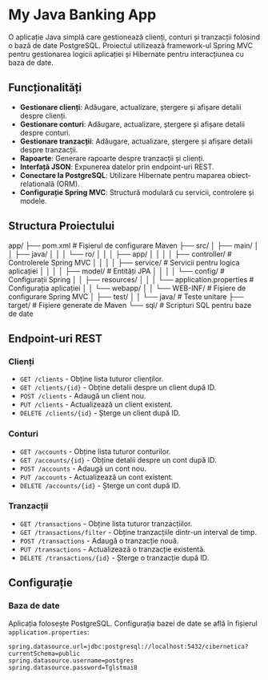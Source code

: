 # My Java Banking App

O aplicație Java simplă care gestionează clienți, conturi și tranzacții folosind o bază de date PostgreSQL. Proiectul utilizează framework-ul Spring MVC pentru gestionarea logicii aplicației și Hibernate pentru interacțiunea cu baza de date.

## Funcționalități

- **Gestionare clienți**: Adăugare, actualizare, ștergere și afișare detalii despre clienți.
- **Gestionare conturi**: Adăugare, actualizare, ștergere și afișare detalii despre conturi.
- **Gestionare tranzacții**: Adăugare, actualizare, ștergere și afișare detalii despre tranzacții.
- **Rapoarte**: Generare rapoarte despre tranzacții și clienți.
- **Interfață JSON**: Expunerea datelor prin endpoint-uri REST.
- **Conectare la PostgreSQL**: Utilizare Hibernate pentru maparea obiect-relatională (ORM).
- **Configurație Spring MVC**: Structură modulară cu servicii, controlere și modele.

## Structura Proiectului
app/ ├── pom.xml # Fișierul de configurare Maven ├── src/ │ ├── main/ │ │ ├── java/ │ │ │ └── ro/ │ │ │ ├── app/ │ │ │ │ ├── controller/ # Controlerele Spring MVC │ │ │ │ ├── service/ # Servicii pentru logica aplicației │ │ │ │ ├── model/ # Entități JPA │ │ │ │ └── config/ # Configurații Spring │ │ ├── resources/ │ │ │ └── application.properties # Configurația aplicației │ │ └── webapp/ │ │ └── WEB-INF/ # Fișiere de configurare Spring MVC │ ├── test/ │ │ └── java/ # Teste unitare ├── target/ # Fișiere generate de Maven └── sql/ # Scripturi SQL pentru baze de date

## Endpoint-uri REST

### Clienți
- `GET /clients` - Obține lista tuturor clienților.
- `GET /clients/{id}` - Obține detalii despre un client după ID.
- `POST /clients` - Adaugă un client nou.
- `PUT /clients` - Actualizează un client existent.
- `DELETE /clients/{id}` - Șterge un client după ID.

### Conturi
- `GET /accounts` - Obține lista tuturor conturilor.
- `GET /accounts/{id}` - Obține detalii despre un cont după ID.
- `POST /accounts` - Adaugă un cont nou.
- `PUT /accounts` - Actualizează un cont existent.
- `DELETE /accounts/{id}` - Șterge un cont după ID.

### Tranzacții
- `GET /transactions` - Obține lista tuturor tranzacțiilor.
- `GET /transactions/filter` - Obține tranzacțiile dintr-un interval de timp.
- `POST /transactions` - Adaugă o tranzacție nouă.
- `PUT /transactions` - Actualizează o tranzacție existentă.
- `DELETE /transactions/{id}` - Șterge o tranzacție după ID.

## Configurație

### Baza de date
Aplicația folosește PostgreSQL. Configurația bazei de date se află în fișierul `application.properties`:

```properties
spring.datasource.url=jdbc:postgresql://localhost:5432/cibernetica?currentSchema=public
spring.datasource.username=postgres
spring.datasource.password=Tglstmai8
